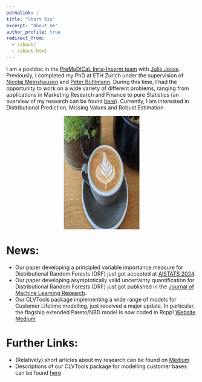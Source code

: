 ```yaml
---
permalink: /
title: "Short Bio"
excerpt: "About me"
author_profile: true
redirect_from: 
  - /about/
  - /about.html
---
```



<style>
  .image-container{
    display: flex;
    justify-content: center;
    margin-bottom: 20px;
  }
  </style>


I am a postdoc in the [PreMeDICaL Inria-Inserm team](https://team.inria.fr/premedical/) with [Julie Josse](https://juliejosse.com/). Previously, I completed my PhD at ETH Zurich under the supervision of [Nicolai Meinshausen](https://people.math.ethz.ch/~nicolai/) and [Peter Bühlmann](https://people.math.ethz.ch/~buhlmann/). During this time, I had the opportunity to work on a wide variety of different problems, ranging from applications in Marketing Research and Finance to pure Statistics (an overview of my research can be found [here](/files/Research_Overview.pdf)). Currently, I am interested in Distributional Prediction, Missing Values and Robust Estimation.


<div class="image-container">
<img src="/images/coffee.jpeg" alt="Self made coffee" width="200" height="300">
</div>

News:
=============
* Our paper developing a principled variable importance measure for Distributional Random Forests (DRF) just got accepted at [AISTATS 2024](https://aistats.org/aistats2024/).
* Our paper developing asymptotically valid uncertainty quantification for Distributional Random Forests (DRF) just got published in the [Journal of Machine Learning Research](https://jmlr.org/papers/v24/23-0185.html).
* Our CLVTools package implementing a wide range of models for Customer Lifetime modelling, just received a major update. In particular, the flagship extended Pareto/NBD model is now coded in Rcpp! [Website](https://www.clvtools.com/) [Medium](https://medium.com/@jeffrey_85949/clvtools-version-0-10-0-8a943a856743) 


Further Links:
=============
* (Relatively) short articles about my research can be found on [Medium](https://medium.com/@jeffrey_85949)
* Descriptions of our CLVTools package for modelling customer bases can be found [here](https://www.clvtools.com/)


